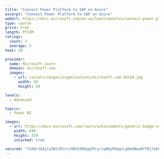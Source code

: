 ```yaml
---
title: "Connect Power Platform to SAP on Azure"
excerpt: "Connect Power Platform to SAP on Azure"
webUrl: https://docs.microsoft.com/en-us/learn/modules/connect-power-platform-to-sap-azure/
type: course
price: Free
length: PT33M
ratings:
  count: 3
  average: 5
heat: 50

provider:
  name: Microsoft Learn
  domain: microsoft.com
  images:
    - url: /assets/images/organizations/microsoft.com-50x50.jpg
      width: 50
      height: 50

levels:
  - Advanced

topics:
  - Power BI

images:
  - url: https://docs.microsoft.com/learn/achievements/generic-badge-social.png
    width: 640
    height: 320
    isCached: true

secured: "TnXQr1GAjCaZW2J6trc/H02o5MXygVPcyrzqHQyF0qqtLgDmdNea8Y70j7ybQmrZZngqZzlFB1M9J3yWSKjbEr8hxwD80U7CxeIx9OxdiMJ19iU6MsaoDsNzZ2JvumKveAyoO4ZVhh5nd+BjMAIw/C967w4W4DLgFCWUbMQ/QJb2jiJYo6aYPqZWBtNJIgN2swt/nt5YAlzDU+a7Pp5WoWnuNis6vlYceZEXwBkPzBPA/0qjmqiCKtNTLzIYuEX2Xyu+7SRWEY5Okmh5bTAbxVRWMkIAfwWF3LlhTmWly6axwPz0ydaaP8pO0lK1Ll7me1oLiSRzSfG/YnQEwyKssxOxL/sj+ZoPn6w85lUnZG9zSMe16vhQNrPV7T8RM2reUy+b8kz44Fuvg6c1sb16m1ScGrxz/FCK3xQjdKOOGsk=;kGbpfHv4kpaiSYY4v4AmWQ=="
---
```


